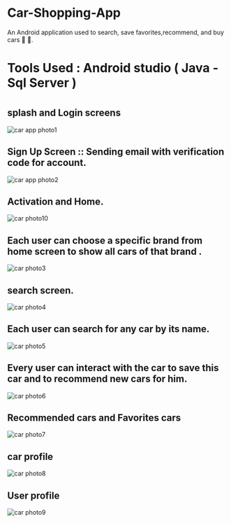 # Car-Shopping-App

 An Android application used to search, save favorites,recommend, and buy cars :car:
:red_car:.

# Tools Used : Android studio ( Java - Sql Server )
#
 ## splash and Login screens
![car app photo1](https://user-images.githubusercontent.com/71784734/115339312-c9f64300-a1a4-11eb-9eee-c0bb00ffcae4.png)
## Sign Up Screen :: Sending email  with verification code for  account.
![car app photo2](https://user-images.githubusercontent.com/71784734/115347961-5824f600-a1b2-11eb-9f6c-48052cad2ac1.png)
## Activation and Home.
![car photo10](https://user-images.githubusercontent.com/71784734/116638233-2b1cd400-a966-11eb-93ab-413cca1b5bc8.png)
## Each user can choose a specific brand from home screen to show all cars of that brand .
![car photo3](https://user-images.githubusercontent.com/71784734/116638576-e9d8f400-a966-11eb-92a9-6d7363b35dc0.png)
## search screen.
![car photo4](https://user-images.githubusercontent.com/71784734/116638774-46d4aa00-a967-11eb-9c75-6fd21e857682.png)
## Each user can search for any car by its name.
![car photo5](https://user-images.githubusercontent.com/71784734/116638906-9a46f800-a967-11eb-9bb8-9cffff3e867a.png)
## Every user can interact with the car to save this car and to recommend new cars for him.
![car photo6](https://user-images.githubusercontent.com/71784734/116639226-4b4d9280-a968-11eb-9be7-c8c0bb80ca23.png)
## Recommended cars and Favorites cars
![car photo7](https://user-images.githubusercontent.com/71784734/116639314-88198980-a968-11eb-8042-e7c12077d559.png)
## car profile
![car photo8](https://user-images.githubusercontent.com/71784734/116639380-b7c89180-a968-11eb-9056-05e784d0ac82.png)
## User profile
![car photo9](https://user-images.githubusercontent.com/71784734/116639410-cadb6180-a968-11eb-9182-761df2506355.png)



